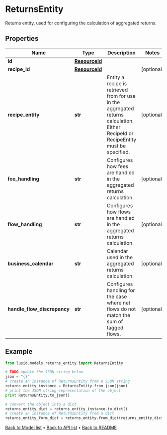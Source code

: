 # ReturnsEntity

Returns entity, used for configuring the calculation of aggregated returns.

## Properties
Name | Type | Description | Notes
------------ | ------------- | ------------- | -------------
**id** | [**ResourceId**](ResourceId.md) |  | 
**recipe_id** | [**ResourceId**](ResourceId.md) |  | [optional] 
**recipe_entity** | **str** | Entity a recipe is retrieved from for use in the aggregated returns calculation. Either RecipeId or RecipeEntity must be specified. | [optional] 
**fee_handling** | **str** | Configures how fees are handled in the aggregated returns calculation. | [optional] 
**flow_handling** | **str** | Configures how flows are handled in the aggregated returns calculation. | [optional] 
**business_calendar** | **str** | Calendar used in the aggregated returns calculation. | [optional] 
**handle_flow_discrepancy** | **str** | Configures handling for the case where net flows do not match the sum of tagged flows. | [optional] 

## Example

```python
from lusid.models.returns_entity import ReturnsEntity

# TODO update the JSON string below
json = "{}"
# create an instance of ReturnsEntity from a JSON string
returns_entity_instance = ReturnsEntity.from_json(json)
# print the JSON string representation of the object
print ReturnsEntity.to_json()

# convert the object into a dict
returns_entity_dict = returns_entity_instance.to_dict()
# create an instance of ReturnsEntity from a dict
returns_entity_form_dict = returns_entity.from_dict(returns_entity_dict)
```
[Back to Model list](../README.md#documentation-for-models) &#8226; [Back to API list](../README.md#documentation-for-api-endpoints) &#8226; [Back to README](../README.md)


